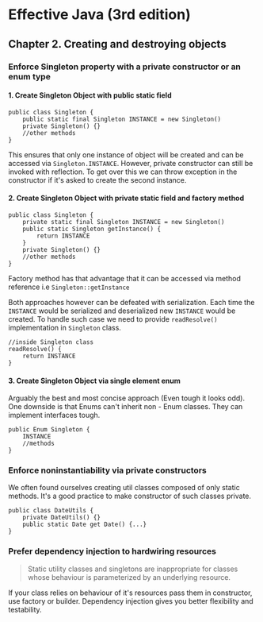 # Effective Java \(3rd edition\)

## Chapter 2. Creating and destroying objects

### Enforce Singleton property with a private constructor or an enum type 

#### 1. Create Singleton Object with public static field 

```text
public class Singleton {
    public static final Singleton INSTANCE = new Singleton()
    private Singleton() {} 
    //other methods 
}
```

This ensures that only one instance of object will be created and can be accessed via `Singleton.INSTANCE`. However, private constructor can still be invoked with reflection. To get over this we can throw exception in the constructor if it's asked to create the second instance.

#### 2. Create Singleton Object with private static field and factory method

```text
public class Singleton {
    private static final Singleton INSTANCE = new Singleton()
    public static Singleton getInstance() {
        return INSTANCE 
    }
    private Singleton() {} 
    //other methods 
}
```

Factory method has that advantage that it can be accessed via method reference i.e `Singleton::getInstance`

Both approaches however can be defeated with serialization. Each time the `INSTANCE` would be serialized and deserialized new `INSTANCE` would be created. To handle such case we need to provide `readResolve()` implementation in `Singleton` class. 

```text
//inside Singleton class
readResolve() { 
    return INSTANCE
}
```

#### 3. Create Singleton Object via single element enum

Arguably the best and most concise approach \(Even tough it looks odd\). One downside is that Enums can't inherit non - Enum classes. They can implement interfaces tough.

```text
public Enum Singleton {
    INSTANCE
    //methods
}
```

### Enforce noninstantiability via private constructors

We often found ourselves creating util classes composed of only static methods. It's a good practice to make constructor of such classes private. 

```text
public class DateUtils {
    private DateUtils() {}
    public static Date get Date() {...}
}
```

### Prefer dependency injection to hardwiring resources

> Static utility classes and singletons are inappropriate for classes whose behaviour is parameterized by an underlying resource.

If your class relies on behaviour of it's resources pass them in constructor, use factory or builder. Dependency injection gives you better flexibility and testability. 

